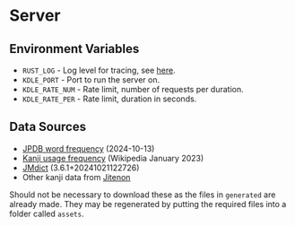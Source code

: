 # Server

## Environment Variables

- `RUST_LOG` - Log level for tracing, see [here](https://docs.rs/tracing-core/latest/tracing_core/metadata/struct.Level.html#implementations).
- `KDLE_PORT` - Port to run the server on.
- `KDLE_RATE_NUM` - Rate limit, number of requests per duration.
- `KDLE_RATE_PER` - Rate limit, duration in seconds.

## Data Sources

- [JPDB word frequency](https://github.com/Kuuuube/yomitan-dictionaries) (2024-10-13)
- [Kanji usage frequency](https://scriptin.github.io/kanji-frequency/) (Wikipedia January 2023)
- [JMdict](https://github.com/scriptin/jmdict-simplified) (3.6.1+20241021122726)
- Other kanji data from [Jitenon](https://kanji.jitenon.jp/)

Should not be necessary to download these as the files in `generated` are already made. They may be regenerated by putting the required files into a folder called `assets`.
